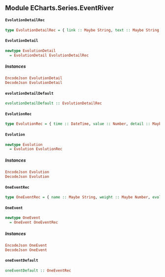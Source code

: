## Module ECharts.Series.EventRiver

#### `EvolutionDetailRec`

``` purescript
type EvolutionDetailRec = { link :: Maybe String, text :: Maybe String, img :: Maybe String }
```

#### `EvolutionDetail`

``` purescript
newtype EvolutionDetail
  = EvolutionDetail EvolutionDetailRec
```

##### Instances
``` purescript
EncodeJson EvolutionDetail
DecodeJson EvolutionDetail
```

#### `evolutionDetailDefault`

``` purescript
evolutionDetailDefault :: EvolutionDetailRec
```

#### `EvolutionRec`

``` purescript
type EvolutionRec = { time :: DateTime, value :: Number, detail :: Maybe EvolutionDetail }
```

#### `Evolution`

``` purescript
newtype Evolution
  = Evolution EvolutionRec
```

##### Instances
``` purescript
EncodeJson Evolution
DecodeJson Evolution
```

#### `OneEventRec`

``` purescript
type OneEventRec = { name :: Maybe String, weight :: Maybe Number, evolution :: Maybe (Array Evolution) }
```

#### `OneEvent`

``` purescript
newtype OneEvent
  = OneEvent OneEventRec
```

##### Instances
``` purescript
EncodeJson OneEvent
DecodeJson OneEvent
```

#### `oneEventDefault`

``` purescript
oneEventDefault :: OneEventRec
```


